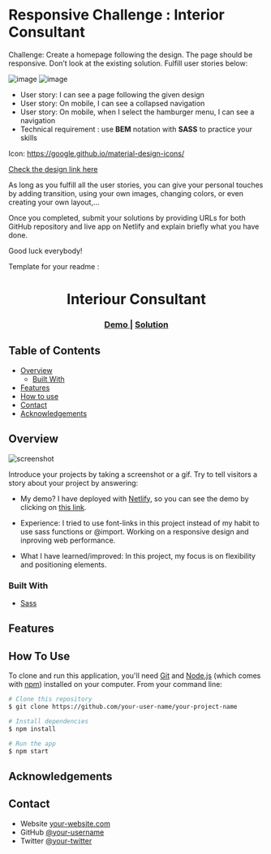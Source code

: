 # Responsive Challenge : Interior Consultant

Challenge: Create a homepage following the design. The page should be responsive. Don’t look at the existing solution. Fulfill user stories below:

![image](./interior1.png)
![image](./interior2.png)

-   User story: I can see a page following the given design
-   User story: On mobile, I can see a collapsed navigation
-   User story: On mobile, when I select the hamburger menu, I can see a navigation
-   Technical requirement : use **BEM** notation with **SASS** to practice your skills

Icon: https://google.github.io/material-design-icons/

[Check the design link here](https://www.figma.com/file/3cf83hHRBAGjG5EKPcG2bV)

As long as you fulfill all the user stories, you can give your personal touches by adding transition, using your own images, changing colors, or even creating your own layout,...

Once you completed, submit your solutions by providing URLs for both GitHub repository and live app on Netlify and explain briefly what you have done.

Good luck everybody!

Template for your readme :

<!-- Please update value in the {}  -->

<h1 align="center">Interiour Consultant</h1>

<div align="center">
  <h3>
    <a href="https://interior-consultant-page.netlify.app/">
      Demo
    </a>
    <span> | </span>
    <a href="https://github.com/ganamavo/interior-consultant">
      Solution
    </a>
  </h3>
</div>

<!-- TABLE OF CONTENTS -->

## Table of Contents

-   [Overview](#overview)
    -   [Built With](#built-with)
-   [Features](#features)
-   [How to use](#how-to-use)
-   [Contact](#contact)
-   [Acknowledgements](#acknowledgements)

<!-- OVERVIEW -->

## Overview

![screenshot](https://user-images.githubusercontent.com/16707738/92399059-5716eb00-f132-11ea-8b14-bcacdc8ec97b.png)

Introduce your projects by taking a screenshot or a gif. Try to tell visitors a story about your project by answering:

-   My demo?
    I have deployed with [Netlify](https://www.netlify.com/), so you can see the demo by clicking on [this link](https://interior-consultant-page.netlify.app/").
-  Experience:
  I tried to use font-links in this project instead of my habit to use sass functions or @import. Working on a responsive design and inproving web performance.

-   What I have learned/improved: 
In this project, my focus is on flexibility and positioning elements.
 
### Built With

<!-- This section should list any major frameworks that you built your project using. Here are a few examples.-->

-   [Sass](https://sass-lang.com/)

## Features

<!-- List the features of your application or follow the template. Don't share the figma file here :) -->

## How To Use

<!-- Example: -->

To clone and run this application, you'll need [Git](https://git-scm.com) and [Node.js](https://nodejs.org/en/download/) (which comes with [npm](http://npmjs.com)) installed on your computer. From your command line:

```bash
# Clone this repository
$ git clone https://github.com/your-user-name/your-project-name

# Install dependencies
$ npm install

# Run the app
$ npm start
```

## Acknowledgements

<!-- This section should list any articles or add-ons/plugins that helps you to complete the project. This is optional but it will help you in the future. For example: -->

## Contact

-   Website [your-website.com](https://rhino-perso-websites.netlify.app/)
-   GitHub [@your-username](https://github.com/ganamavo)
-   Twitter [@your-twitter](https://twitter.com/RTendrinomena)
